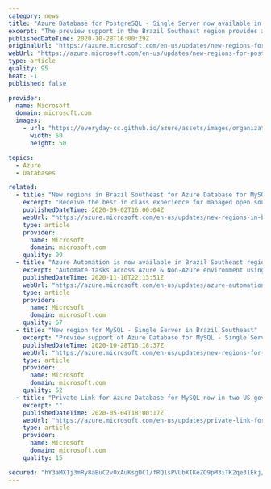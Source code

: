 ```yaml
---
category: news
title: "Azure Database for PostgreSQL - Single Server now available in Brazil Southeast"
excerpt: "The preview support in the Brazil Southeast region provides additional flexibility in deploying solutions to help accelerate innovation. "
publishedDateTime: 2020-10-28T16:00:29Z
originalUrl: "https://azure.microsoft.com/en-us/updates/new-regions-for-postgresql-single-server-in-brazil-southeast/"
webUrl: "https://azure.microsoft.com/en-us/updates/new-regions-for-postgresql-single-server-in-brazil-southeast/"
type: article
quality: 95
heat: -1
published: false

provider:
  name: Microsoft
  domain: microsoft.com
  images:
    - url: "https://everyday-cc.github.io/azure/assets/images/organizations/microsoft.com-50x50.jpg"
      width: 50
      height: 50

topics:
  - Azure
  - Databases

related:
  - title: "New regions in Brazil Southeast for Azure Database for MySQL"
    excerpt: "Receive the best in class experience for managed open source database offerings in the Brazil Southeast region. "
    publishedDateTime: 2020-09-02T16:00:04Z
    webUrl: "https://azure.microsoft.com/en-us/updates/new-regions-in-brazil-southeast-for-azure-database-for-mysql/"
    type: article
    provider:
      name: Microsoft
      domain: microsoft.com
    quality: 99
  - title: "Azure Automation is now available in Brazil Southeast region"
    excerpt: "Automate tasks across Azure & Non-Azure environment using Powershell and Python based scripts. "
    publishedDateTime: 2020-11-10T22:13:51Z
    webUrl: "https://azure.microsoft.com/en-us/updates/azure-automation-in-brazil-southeast-region/"
    type: article
    provider:
      name: Microsoft
      domain: microsoft.com
    quality: 67
  - title: "New region for MySQL - Single Server in Brazil Southeast"
    excerpt: "Preview support of Azure Database for MySQL - Single Server is now available in the Brazil Southeast region, adding additional flexibility in deploying solutions to help accelerate innovation. "
    publishedDateTime: 2020-10-28T16:18:37Z
    webUrl: "https://azure.microsoft.com/en-us/updates/new-regions-for-mysql-single-server-in-brazil-southeast/"
    type: article
    provider:
      name: Microsoft
      domain: microsoft.com
    quality: 52
  - title: "Private Link for Azure Database for MySQL now in two US government regions"
    excerpt: ""
    publishedDateTime: 2020-05-04T18:00:17Z
    webUrl: "https://azure.microsoft.com/en-us/updates/private-link-for-azure-database-for-mysql-in-usgov/"
    type: article
    provider:
      name: Microsoft
      domain: microsoft.com
    quality: 15

secured: "hY3aMX1j3mRy8aBuC2v0xAuKsgDC1/fRQ1sPVUbXIKeZO9pM3iTK2qe31Ekj/cklmdirGb5UEVfFl/pW6Vd+IWcXIKmUK8rdAbYkC/WwTsQsnrqdvrh9HaAnJQKK/MzBAGy8LVsxPAbJsRFBu4eG6kPF+sHgsnN9bJvyZDYc/QAQOcb3TDHU+0xQCl0njGtkGdBaeUmnVah9AvEUQkiEYHlZAVzy1ERrHdoVfoU7CcEQNWCHtJiFY8zmOZwKtsHEepZ2tksXC24dSw+gy6dLEiojTlsyj/caEbxefnkzmDEbMEXgua7/LZCMPrEtsjv/y+AkFA8kgxn8biREhSQCbkQI7FRYMJ0BTvpUY6iVDZI=;J6cfwg5+El0HRF271ZHjMQ=="
---
```


